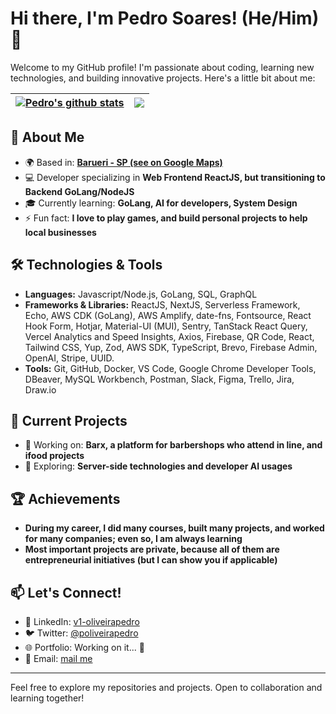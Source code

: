 # Hi there, I'm Pedro Soares! (He/Him) 👋

Welcome to my GitHub profile! I'm passionate about coding, learning new technologies, and building innovative projects. Here's a little bit about me:


| <a href="https://github.com/pedroSoaresll/github-readme-stats"><img align="center" src="https://github-readme-stats-ten-nu-13.vercel.app/api?username=pedroSoaresll&show_icons=true&include_all_commits=true&theme=buefy&hide_border=true&v=1" alt="Pedro's github stats" /></a> | <a href="https://github.com/pedroSoaresll/github-readme-stats"><img align="center" src="https://github-readme-stats-ten-nu-13.vercel.app/api/top-langs/?username=pedroSoaresll&layout=compact&theme=buefy&hide_border=true&v=1" /></a> |
| ------------- | ------------- |

## 🚀 About Me

- 🌍 Based in: **[Barueri - SP (see on Google Maps)](https://maps.app.goo.gl/AwBEiy2FNgMPNui3A)**
- 💻 Developer specializing in **Web Frontend ReactJS, but transitioning to Backend GoLang/NodeJS**
- 🎓 Currently learning: **GoLang, AI for developers, System Design**
- ⚡ Fun fact: **I love to play games, and build personal projects to help local businesses**

## 🛠️ Technologies & Tools

- **Languages:** Javascript/Node.js, GoLang, SQL, GraphQL
- **Frameworks & Libraries:** ReactJS, NextJS, Serverless Framework, Echo, AWS CDK (GoLang), AWS Amplify, date-fns, Fontsource, React Hook Form, Hotjar, Material-UI (MUI), Sentry, TanStack React Query, Vercel Analytics and Speed Insights, Axios, Firebase, QR Code, React, Tailwind CSS, Yup, Zod, AWS SDK, TypeScript, Brevo, Firebase Admin, OpenAI, Stripe, UUID.
- **Tools:** Git, GitHub, Docker, VS Code, Google Chrome Developer Tools, DBeaver, MySQL Workbench, Postman, Slack, Figma, Trello, Jira, Draw.io

## 🌱 Current Projects

- 🔭 Working on: **Barx, a platform for barbershops who attend in line, and ifood projects**
- 🧠 Exploring: **Server-side technologies and developer AI usages**

## 🏆 Achievements

- **During my career, I did many courses, built many projects, and worked for many companies; even so, I am always learning**
- **Most important projects are private, because all of them are entrepreneurial initiatives (but I can show you if applicable)**

## 📫 Let's Connect!

- 💼 LinkedIn: [v1-oliveirapedro](https://www.linkedin.com/in/v1-oliveirapedro/)
- 🐦 Twitter: [@poliveirapedro](https://x.com/poliveirapedro)
- 🌐 Portfolio: Working on it... 🚧
- 📧 Email: [mail me](mailto:pedrodepaivasoaresll@gmail.com)

---

Feel free to explore my repositories and projects. Open to collaboration and learning together!


